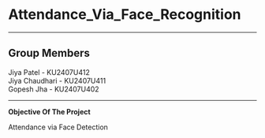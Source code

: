 # Attendance_Via_Face_Recognition
---
## Group Members

Jiya Patel - KU2407U412
<br/>Jiya Chaudhari - KU2407U411
<br/>Gopesh Jha - KU2407U402

---

**Objective Of The Project**

Attendance via Face Detection


